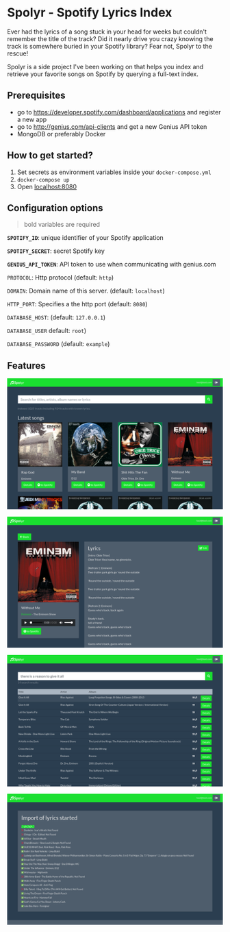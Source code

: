 # Spolyr - Spotify Lyrics Index

Ever had the lyrics of a song stuck in your head for weeks but couldn't remember the title of the track? Did it nearly drive you crazy knowing the track is somewhere buried in your Spotify library? Fear not, Spolyr to the rescue!

Spolyr is a side project I've been working on that helps you index and retrieve your favorite songs on Spotify by querying a full-text index. 

## Prerequisites
- go to https://developer.spotify.com/dashboard/applications and register a new app 
- go to http://genius.com/api-clients and get a new Genius API token
- MongoDB or preferably Docker

## How to get started? 

1. Set secrets as environment variables inside your `docker-compose.yml`
2. `docker-compose up`
3. Open [localhost:8080](http://localhost:8080)



## Configuration options

> bold variables are required

**`SPOTIFY_ID`**: unique identifier of your Spotify application

**`SPOTIFY_SECRET`**: secret Spotify key

**`GENIUS_API_TOKEN`**: API token to use when communicating with genius.com

`PROTOCOL`: Http protocol (default: `http`)

`DOMAIN`: Domain name of this server. (default: `localhost`)

`HTTP_PORT`: Specifies a the http port (default: `8080`)

`DATABASE_HOST`: (default: `127.0.0.1`)

`DATABASE_USER` default: `root`)

`DATABASE_PASSWORD` (default: `example`)

## Features

![home page](doc/preview-1.png "Import and query your Spotify library.")

![track details page](doc/preview-2.png "View lyrics of your tracks.")

![full-text search](doc/preview-3.png "Search songs by lyrics, title, album name and artists")

![import of lyrics](doc/preview-4.png "Import lyrics from different providers")